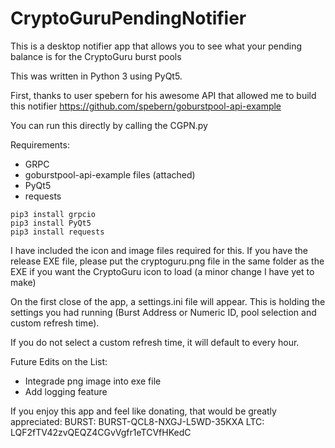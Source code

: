 # CryptoGuruPendingNotifier
This is a desktop notifier app that allows you to see what your pending balance is for the CryptoGuru burst pools

This was written in Python 3 using PyQt5. 

First, thanks to user spebern for his awesome API that allowed me to build this notifier
https://github.com/spebern/goburstpool-api-example

You can run this directly by calling the CGPN.py 

Requirements:
- GRPC
- goburstpool-api-example files (attached)
- PyQt5
- requests

```
pip3 install grpcio
pip3 install PyQt5
pip3 install requests
```

I have included the icon and image files required for this. If you have the release EXE file, please put the cryptoguru.png file in the same folder as the EXE if you want the CryptoGuru icon to load (a minor change I have yet to make)

On the first close of the app, a settings.ini file will appear. This is holding the settings you had running (Burst Address or Numeric ID, pool selection and custom refresh time).

If you do not select a custom refresh time, it will default to every hour.

Future Edits on the List:
- Integrade png image into exe file
- Add logging feature

If you enjoy this app and feel like donating, that would be greatly appreciated:
BURST: BURST-QCL8-NXGJ-L5WD-35KXA
LTC: LQF2fTV42zvQEQZ4CGvVgfr1eTCVfHKedC
